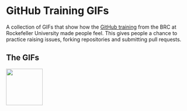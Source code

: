 # GitHub Training GIFs
A collection of GIFs that show how the [GitHub training](https://rockefelleruniversity.github.io/RU_reproducibleR/) from the BRC at Rockefeller University made people feel. This gives people a chance to practice raising issues, forking repositories and submitting pull requests.

## The GIFs

<img src="https://media.giphy.com/media/vFKqnCdLPNOKc/giphy.gif" width="100" height="100" />
